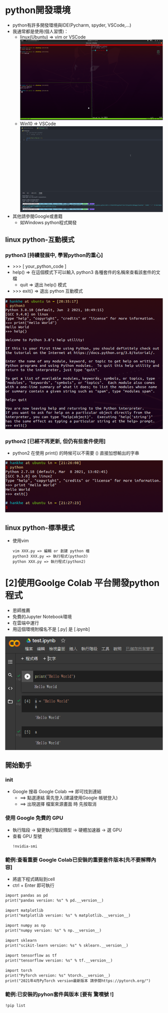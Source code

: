 # python開發環境
- python有許多開發環境與IDE(Pycharm, spyder, VSCode,...)
- 我通常都是使用(個人習慣)：
   - linux(Ubuntu) => vim or VSCode
      ![linux python](./pic/Ubuntu_Python.png)
   - Win10 => VSCode
      ![windows_python](./pic/Win10_Python.png)
- 其他請參閱Google或書籍
   - 如Windows python程式開發

## linux python-互動模式
### python3 [持續發展中, 學習python的重心]
- \>>> [ your_python_code ]
- help() => 在這個模式下可以輸入 python3 各種套件的名稱來查看該套件的文檔
   - quit => 退出 help() 模式
- \>>> exit() => 退出 python 互動模式

![Ubuntu_Python_Interactive_Mode](./pic/Ubuntu_Python_Interactive_mode.png)

### python2 [已經不再更新, 但仍有些套件使用]
- python2 在使用 print() 的時候可以不需要 () 直接加想輸出的字串

![Ubuntu_Python2_Interactive_Mode.png](./pic/Ubuntu_Python2_Interactive_mode.png)

## linux python-標準模式
- 使用vim
   ```shell
   vim XXX.py => 編輯 or 創建 python 檔
   python3 XXX.py => 執行程式(python3)
   python XXX.py => 執行程式(python2)
   ```

# [2]使用Goolge Colab 平台開發python程式
- 恩師推薦
- 免費的Jupyter Notebook環境
- 在雲端中運行
- 用這個環境附檔名不是 [.py] 是 [.ipynb]

![Google_Colab_Test](./pic/Google_Colab_test.png)

## 開始動手
### init
- Google 搜尋 Google Colab ==> 即可找到連結
   - ==> 點選連結 需先登入(建議使用Google 帳號登入)
   - ==> 出現選擇 檔案來源畫面 時 先按取消

### 使用 Google 免費的 GPU
- 執行階段 -> 變更執行階段類型 -> 硬體加速器 -> 選 GPU
- 查看 GPU 型號
   ```shell
   !nvidia-smi
   ```

### 範例:查看重要 Google Colab已安裝的重要套件版本[先不要解釋內容]
- 將底下程式碼貼到cell
- ctrl + Enter 即可執行
```
import pandas as pd
print("pandas version: %s" % pd.__version__)
 
import matplotlib
print("matplotlib version: %s" % matplotlib.__version__)
 
import numpy as np
print("numpy version: %s" % np.__version__)
 
import sklearn
print("scikit-learn version: %s" % sklearn.__version__)
 
import tensorflow as tf
print("tensorflow version: %s" % tf.__version__)
 
import torch
print("PyTorch version: %s" %torch.__version__)
print("2021年4月PyTorch version最新版本 請參閱https://pytorch.org/")
```

### 範例:已安裝的pyhon套件與版本 [要有 驚嘆號 !]
```
!pip list
```

